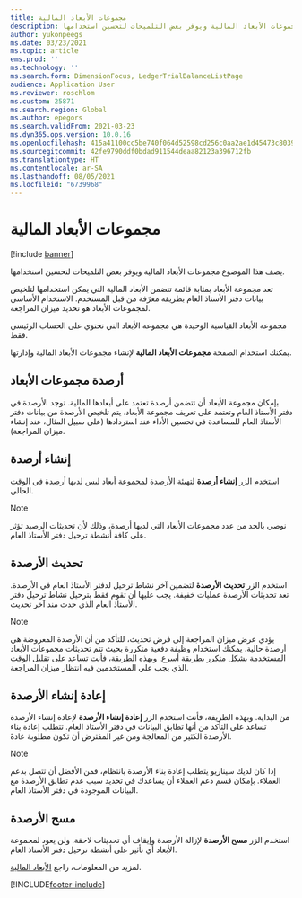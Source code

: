 ```yaml
---
title: مجموعات الأبعاد المالية
description: يصف هذا الموضوع مجموعات الأبعاد المالية ويوفر بعض التلميحات لتحسين استخدامها.
author: yukonpeegs
ms.date: 03/23/2021
ms.topic: article
ems.prod: ''
ms.technology: ''
ms.search.form: DimensionFocus, LedgerTrialBalanceListPage
audience: Application User
ms.reviewer: roschlom
ms.custom: 25871
ms.search.region: Global
ms.author: epegors
ms.search.validFrom: 2021-03-23
ms.dyn365.ops.version: 10.0.16
ms.openlocfilehash: 415a41100cc5be740f064d52598cd256c0aa2ae1d45473c8039bdc6e22381b3c
ms.sourcegitcommit: 42fe9790ddf0bdad911544deaa82123a396712fb
ms.translationtype: HT
ms.contentlocale: ar-SA
ms.lasthandoff: 08/05/2021
ms.locfileid: "6739968"
---
```

# <a name="financial-dimension-sets"></a>مجموعات الأبعاد المالية

[!include [banner](../includes/banner.md)]

يصف هذا الموضوع مجموعات الأبعاد المالية ويوفر بعض التلميحات لتحسين استخدامها.

تعد مجموعة الأبعاد بمثابة قائمة تتضمن الأبعاد المالية التي يمكن استخدامها لتلخيص بيانات دفتر الأستاذ العام بطريقه معرّفة من قبل المستخدم. الاستخدام الأساسي لمجموعات الأبعاد هو تحديد ميزان المراجعة.

مجموعه الأبعاد القياسية الوحيدة هي مجموعه الأبعاد التي تحتوي على الحساب الرئيسي فقط.

يمكنك استخدام الصفحة **مجموعات الأبعاد المالية** لإنشاء مجموعات الأبعاد المالية وإدارتها.

## <a name="dimension-set-balances"></a>أرصدة مجموعات الأبعاد

بإمكان مجموعة الأبعاد أن تتضمن أرصدة تعتمد على أبعادها المالية. توجد الأرصدة في دفتر الأستاذ العام وتعتمد على تعريف مجموعة الأبعاد. يتم تلخيص الأرصدة من بيانات دفتر الأستاذ العام للمساعدة في تحسين الأداء عند استردادها (على سبيل المثال، عند إنشاء ميزان المراجعة).

## <a name="create-balances"></a>إنشاء أرصدة

استخدم الزر **إنشاء أرصدة** لتهيئة الأرصدة لمجموعة أبعاد ليس لديها أرصدة في الوقت الحالي.

> [!NOTE]
> نوصي بالحد من عدد مجموعات الأبعاد التي لديها أرصدة، وذلك لأن تحديثات الرصيد تؤثر على كافة أنشطة ترحيل دفتر الأستاذ العام.

## <a name="update-balances"></a>تحديث الأرصدة

استخدم الزر **تحديث الأرصدة** لتضمين آخر نشاط ترحيل لدفتر الأستاذ العام في الأرصدة. تعد تحديثات الأرصدة عمليات خفيفة. يجب عليها أن تقوم فقط بترحيل نشاط ترحيل دفتر الأستاذ العام الذي حدث مند آخر تحديث.

> [!NOTE]
> يؤدي عرض ميزان المراجعة إلى فرض تحديث، للتأكد من أن الأرصدة المعروضة هي أرصدة حالية. يمكنك استخدام وظيفة دفعية متكررة بحيث تتم تحديثات مجموعات الأبعاد المستخدمة بشكل متكرر بطريقة أسرع. وبهذه الطريقة، فأنت تساعد على تقليل الوقت الذي يجب علي المستخدمين فيه انتظار ميزان المراجعة.

## <a name="rebuild-balances"></a>إعادة إنشاء الأرصدة

استخدم الزر **إعادة إنشاء الأرصدة** لإعادة إنشاء الأرصدة‏‎ من البداية. وبهذه الطريقة، فأنت تساعد على التأكد من أنها تطابق البيانات في دفتر الأستاذ العام. تتطلب إعادة بناء الأرصدة الكثير من المعالجة ومن غير المفترض أن تكون مطلوبة عادةً.

> [!NOTE]
> إذا كان لديك سيناريو يتطلب إعادة بناء الأرصدة بانتظام، فمن الأفضل أن تتصل بدعم العملاء. بإمكان قسم دعم العملاء أن يساعدك في تحديد سبب عدم تطابق الأرصدة مع البيانات الموجودة في دفتر الأستاذ العام.

## <a name="clear-balances"></a>مسح الأرصدة

استخدم الزر **مسح الأرصدة** لإزالة الأرصدة وإيقاف أي تحديثات لاحقة. ولن يعود لمجموعة الأبعاد أي تأثير على أنشطة ترحيل دفتر الأستاذ العام.

لمزيد من المعلومات، راجع [الأبعاد المالية‬](financial-dimensions.md).

[!INCLUDE[footer-include](../../includes/footer-banner.md)]
